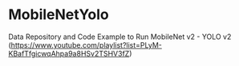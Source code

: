 # MobileNetYolo
Data Repository and Code Example to Run MobileNet v2 - YOLO v2 (https://www.youtube.com/playlist?list=PLyM-KBafTfgicwqAhpa9a8HSv2TSHV3fZ)
